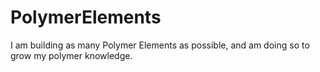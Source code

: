 # PolymerElements
I am building as many Polymer Elements as possible, and am doing so to grow my polymer knowledge.
